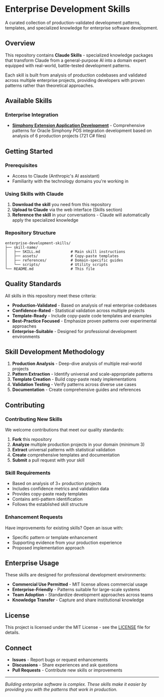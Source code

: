 ﻿# Enterprise Development Skills

A curated collection of production-validated development patterns, templates, and specialized knowledge for enterprise software development.

## Overview

This repository contains **Claude Skills** - specialized knowledge packages that transform Claude from a general-purpose AI into a domain expert equipped with real-world, battle-tested development patterns.

Each skill is built from analysis of production codebases and validated across multiple enterprise projects, providing developers with proven patterns rather than theoretical approaches.

## Available Skills

### Enterprise Integration
- **[Simphony Extension Application Development](./simphony-extension-development/)** - Comprehensive patterns for Oracle Simphony POS integration development based on analysis of 6 production projects (721 C# files)



## Getting Started

### Prerequisites
- Access to Claude (Anthropic's AI assistant)
- Familiarity with the technology domains you're working in

### Using Skills with Claude

1. **Download the skill** you need from this repository
2. **Upload to Claude** via the web interface (Skills section)
3. **Reference the skill** in your conversations - Claude will automatically apply the specialized knowledge

### Repository Structure

```
enterprise-development-skills/
├── skill-name/
│   ├── SKILL.md              # Main skill instructions
│   ├── assets/               # Copy-paste templates
│   ├── references/           # Domain-specific guides
│   └── scripts/              # Utility scripts
└── README.md                 # This file
```

## Quality Standards

All skills in this repository meet these criteria:

- **Production-Validated** - Based on analysis of real enterprise codebases
- **Confidence-Rated** - Statistical validation across multiple projects
- **Template-Ready** - Include copy-paste code templates and examples
- **Best-Practice Focused** - Emphasize proven patterns over experimental approaches
- **Enterprise-Suitable** - Designed for professional development environments

## Skill Development Methodology

1. **Production Analysis** - Deep-dive analysis of multiple real-world projects
2. **Pattern Extraction** - Identify universal and scale-appropriate patterns
3. **Template Creation** - Build copy-paste ready implementations
4. **Validation Testing** - Verify patterns across diverse use cases
5. **Documentation** - Create comprehensive guides and references

## Contributing

### Contributing New Skills

We welcome contributions that meet our quality standards:

1. **Fork** this repository
2. **Analyze** multiple production projects in your domain (minimum 3)
3. **Extract** universal patterns with statistical validation
4. **Create** comprehensive templates and documentation
5. **Submit** a pull request with your skill

### Skill Requirements

- Based on analysis of 3+ production projects
- Includes confidence metrics and validation data
- Provides copy-paste ready templates
- Contains anti-pattern identification
- Follows the established skill structure

### Enhancement Requests

Have improvements for existing skills? Open an issue with:
- Specific pattern or template enhancement
- Supporting evidence from your production experience
- Proposed implementation approach

## Enterprise Usage

These skills are designed for professional development environments:

- **Commercial Use Permitted** - MIT license allows commercial usage
- **Enterprise-Friendly** - Patterns suitable for large-scale systems
- **Team Adoption** - Standardize development approaches across teams
- **Knowledge Transfer** - Capture and share institutional knowledge

## License

This project is licensed under the MIT License - see the [LICENSE](LICENSE) file for details.

## Connect

- **Issues** - Report bugs or request enhancements
- **Discussions** - Share experiences and ask questions
- **Pull Requests** - Contribute new skills or improvements

---

*Building enterprise software is complex. These skills make it easier by providing you with the patterns that work in production.*